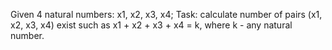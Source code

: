 Given 4 natural numbers: x1, x2, x3, x4;
Task: calculate number of pairs (x1, x2, x3, x4) exist such as x1 + x2 + x3 + x4 = k, where k - any natural number.

